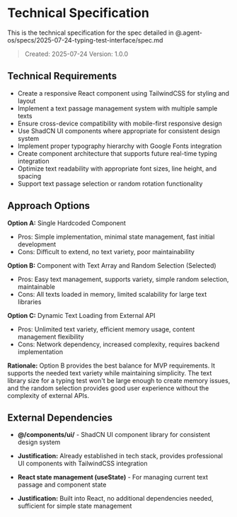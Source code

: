 # Technical Specification

This is the technical specification for the spec detailed in @.agent-os/specs/2025-07-24-typing-test-interface/spec.md

> Created: 2025-07-24
> Version: 1.0.0

## Technical Requirements

- Create a responsive React component using TailwindCSS for styling and layout
- Implement a text passage management system with multiple sample texts 
- Ensure cross-device compatibility with mobile-first responsive design
- Use ShadCN UI components where appropriate for consistent design system
- Implement proper typography hierarchy with Google Fonts integration
- Create component architecture that supports future real-time typing integration
- Optimize text readability with appropriate font sizes, line height, and spacing
- Support text passage selection or random rotation functionality

## Approach Options

**Option A:** Single Hardcoded Component
- Pros: Simple implementation, minimal state management, fast initial development
- Cons: Difficult to extend, no text variety, poor maintainability

**Option B:** Component with Text Array and Random Selection (Selected)
- Pros: Easy text management, supports variety, simple random selection, maintainable
- Cons: All texts loaded in memory, limited scalability for large text libraries

**Option C:** Dynamic Text Loading from External API
- Pros: Unlimited text variety, efficient memory usage, content management flexibility
- Cons: Network dependency, increased complexity, requires backend implementation

**Rationale:** Option B provides the best balance for MVP requirements. It supports the needed text variety while maintaining simplicity. The text library size for a typing test won't be large enough to create memory issues, and the random selection provides good user experience without the complexity of external APIs.

## External Dependencies

- **@/components/ui/** - ShadCN UI component library for consistent design system
- **Justification:** Already established in tech stack, provides professional UI components with TailwindCSS integration

- **React state management (useState)** - For managing current text passage and component state
- **Justification:** Built into React, no additional dependencies needed, sufficient for simple state management